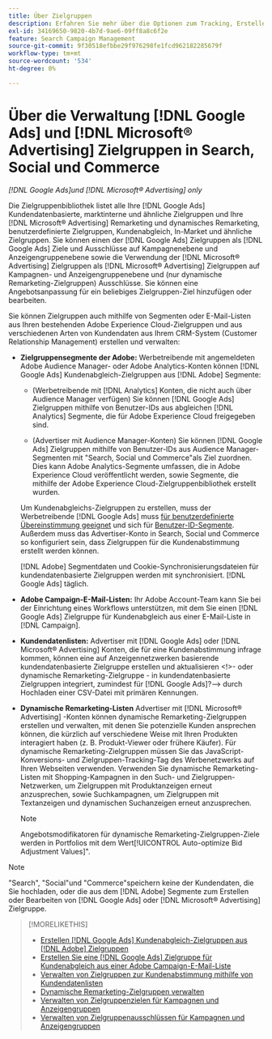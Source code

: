 ```yaml
---
title: Über Zielgruppen
description: Erfahren Sie mehr über die Optionen zum Tracking, Erstellen und Verwalten [!DNL Google Ads] und [!DNL Microsoft® Advertising] Zielgruppen.
exl-id: 34169650-9820-4b7d-9ae6-09ff8a8c6f2e
feature: Search Campaign Management
source-git-commit: 9f30518efbbe29f976298fe1fcd962182285679f
workflow-type: tm+mt
source-wordcount: '534'
ht-degree: 0%

---
```


# Über die Verwaltung [!DNL Google Ads] und [!DNL Microsoft® Advertising] Zielgruppen in Search, Social und Commerce

*[!DNL Google Ads]und [!DNL Microsoft® Advertising] only*

Die Zielgruppenbibliothek listet alle Ihre [!DNL Google Ads] Kundendatenbasierte, marktinterne und ähnliche Zielgruppen und Ihre [!DNL Microsoft® Advertising] Remarketing und dynamisches Remarketing, benutzerdefinierte Zielgruppen, Kundenabgleich, In-Market und ähnliche Zielgruppen. Sie können einen der [!DNL Google Ads] Zielgruppen als [!DNL Google Ads] Ziele und Ausschlüsse auf Kampagnenebene und Anzeigengruppenebene sowie die Verwendung der [!DNL Microsoft® Advertising] Zielgruppen als [!DNL Microsoft® Advertising] Zielgruppen auf Kampagnen- und Anzeigengruppenebene und (nur dynamische Remarketing-Zielgruppen) Ausschlüsse. Sie können eine Angebotsanpassung für ein beliebiges Zielgruppen-Ziel hinzufügen oder bearbeiten.

Sie können Zielgruppen auch mithilfe von Segmenten oder E-Mail-Listen aus Ihren bestehenden Adobe Experience Cloud-Zielgruppen und aus verschiedenen Arten von Kundendaten aus Ihrem CRM-System (Customer Relationship Management) erstellen und verwalten:

* **Zielgruppensegmente der Adobe:** Werbetreibende mit angemeldeten Adobe Audience Manager- oder Adobe Analytics-Konten können [!DNL Google Ads] Kundenabgleich-Zielgruppen aus [!DNL Adobe] Segmente:

   * (Werbetreibende mit [!DNL Analytics] Konten, die nicht auch über Audience Manager verfügen) Sie können [!DNL Google Ads] Zielgruppen mithilfe von Benutzer-IDs aus abgleichen [!DNL Analytics] Segmente, die für Adobe Experience Cloud freigegeben sind.

   * (Advertiser mit Audience Manager-Konten) Sie können [!DNL Google Ads] Zielgruppen mithilfe von Benutzer-IDs aus Audience Manager-Segmenten mit &quot;Search, Social und Commerce&quot;als Ziel zuordnen. Dies kann Adobe Analytics-Segmente umfassen, die in Adobe Experience Cloud veröffentlicht werden, sowie Segmente, die mithilfe der Adobe Experience Cloud-Zielgruppenbibliothek erstellt wurden.

  Um Kundenabgleichs-Zielgruppen zu erstellen, muss der Werbetreibende [!DNL Google Ads] muss [für benutzerdefinierte Übereinstimmung geeignet](https://support.google.com/adspolicy/answer/6299717) und sich für [Benutzer-ID-Segmente](https://support.google.com/google-ads/answer/9199250). Außerdem muss das Advertiser-Konto in Search, Social und Commerce so konfiguriert sein, dass Zielgruppen für die Kundenabstimmung erstellt werden können.

  [!DNL Adobe] Segmentdaten und Cookie-Synchronisierungsdateien für kundendatenbasierte Zielgruppen werden mit synchronisiert. [!DNL Google Ads] täglich.

* **Adobe Campaign-E-Mail-Listen:** Ihr Adobe Account-Team kann Sie bei der Einrichtung eines Workflows unterstützen, mit dem Sie einen [!DNL Google Ads] Zielgruppe für Kundenabgleich aus einer E-Mail-Liste in [!DNL Campaign].

* **Kundendatenlisten:** Advertiser mit [!DNL Google Ads] oder [!DNL Microsoft® Advertising] Konten, die für eine Kundenabstimmung infrage kommen, können eine auf Anzeigennetzwerken basierende kundendatenbasierte Zielgruppe erstellen und aktualisieren &lt;!>- oder dynamische Remarketing-Zielgruppe - in kundendatenbasierte Zielgruppen integriert, zumindest für [!DNL Google Ads]?—> durch Hochladen einer CSV-Datei mit primären Kennungen.

* **Dynamische Remarketing-Listen** Advertiser mit [!DNL Microsoft® Advertising] -Konten können dynamische Remarketing-Zielgruppen erstellen und verwalten, mit denen Sie potenzielle Kunden ansprechen können, die kürzlich auf verschiedene Weise mit Ihren Produkten interagiert haben (z. B. Produkt-Viewer oder frühere Käufer). Für dynamische Remarketing-Zielgruppen müssen Sie das JavaScript-Konversions- und Zielgruppen-Tracking-Tag des Werbenetzwerks auf Ihren Webseiten verwenden. Verwenden Sie dynamische Remarketing-Listen mit Shopping-Kampagnen in den Such- und Zielgruppen-Netzwerken, um Zielgruppen mit Produktanzeigen erneut anzusprechen, sowie Suchkampagnen, um Zielgruppen mit Textanzeigen und dynamischen Suchanzeigen erneut anzusprechen. <!--[For [!DNL Google Ads], these are technically included in a customer data-based audience, so word this all carefully when we add support for them.]-->

  >[!NOTE]
  >
  >Angebotsmodifikatoren für dynamische Remarketing-Zielgruppen-Ziele werden in Portfolios mit dem Wert[!UICONTROL Auto-optimize Bid Adjustment Values]&quot;.

>[!NOTE]
>
>&quot;Search&quot;, &quot;Social&quot;und &quot;Commerce&quot;speichern keine der Kundendaten, die Sie hochladen, oder die aus dem [!DNL Adobe] Segmente zum Erstellen oder Bearbeiten von [!DNL Google Ads] oder [!DNL Microsoft® Advertising] Zielgruppe.

>[!MORELIKETHIS]
>
>* [Erstellen [!DNL Google Ads] Kundenabgleich-Zielgruppen aus [!DNL Adobe] Zielgruppen](google-audience-from-adobe-audience.md)
>* [Erstellen Sie eine [!DNL Google Ads] Zielgruppe für Kundenabgleich aus einer Adobe Campaign-E-Mail-Liste](google-audience-from-campaign-email-list.md)
>* [Verwalten von Zielgruppen zur Kundenabstimmung mithilfe von Kundendatenlisten](audience-from-customer-data-list.md)
>* [Dynamische Remarketing-Zielgruppen verwalten](audience-dynamic-remarketing-manage.md)
>* [Verwalten von Zielgruppenzielen für Kampagnen und Anzeigengruppen](audience-targets-manage.md)
>* [Verwalten von Zielgruppenausschlüssen für Kampagnen und Anzeigengruppen](audience-exclusions-manage.md)
